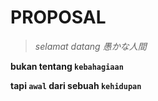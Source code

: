 # PROPOSAL 

> _selamat datang 愚かな人間_

**bukan tentang `kebahagiaan`**


**tapi `awal` dari sebuah `kehidupan`**
